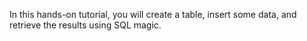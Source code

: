 In this hands-on tutorial,  you will create a table, insert some data, and retrieve the results using SQL magic.